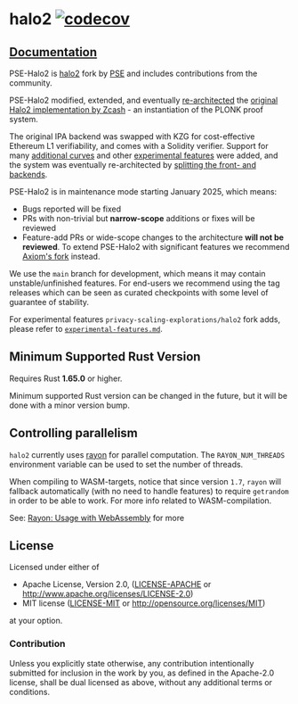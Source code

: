 # halo2 [![codecov](https://codecov.io/github/privacy-scaling-explorations/halo2/graph/badge.svg?token=6WX7KBHFIP)](https://codecov.io/github/privacy-scaling-explorations/halo2)

## [Documentation](https://privacy-scaling-explorations.github.io/halo2/halo2_proofs)

PSE-Halo2 is [halo2](https://github.com/zcash/halo2) fork by
[PSE](https://pse.dev) and includes contributions from the community.

PSE-Halo2 modified, extended, and eventually [re-architected](https://github.com/privacy-scaling-explorations/halo2/pull/254) the [original Halo2 implementation by Zcash](https://github.com/zcash/halo2) - an instantiation of the PLONK proof system.
      
The original IPA backend was swapped with KZG for cost-effective Ethereum L1 verifiability, and comes with a Solidity verifier. Support for many [additional curves](https://github.com/privacy-scaling-explorations/halo2curves) and other [experimental features](https://github.com/kilic/tetris) were added, and the system was eventually re-architected by [splitting the front- and backends](https://github.com/privacy-scaling-explorations/halo2/pull/254).

PSE-Halo2 is in maintenance mode starting January 2025, which means: 
- Bugs reported will be fixed
- PRs with non-trivial but **narrow-scope** additions or fixes will be reviewed
- Feature-add PRs or wide-scope changes to the architecture **will not be reviewed**. To extend PSE-Halo2 with significant features we recommend [Axiom's fork](https://github.com/axiom-crypto/halo2) instead. 

We use the `main` branch for development, which means it may contain
unstable/unfinished features.  For end-users we recommend using the tag releases
which can be seen as curated checkpoints with some level of guarantee of
stability.

For experimental features `privacy-scaling-explorations/halo2` fork adds, please refer to [`experimental-features.md`](./book/src/user/experimental-features.md).

## Minimum Supported Rust Version

Requires Rust **1.65.0** or higher.

Minimum supported Rust version can be changed in the future, but it will be done with a
minor version bump.

## Controlling parallelism

`halo2` currently uses [rayon](https://github.com/rayon-rs/rayon) for parallel computation. The `RAYON_NUM_THREADS` environment variable can be used to set the number of threads.

When compiling to WASM-targets, notice that since version `1.7`, `rayon` will fallback automatically (with no need to handle features) to require `getrandom` in order to be able to work. For more info related to WASM-compilation.

See: [Rayon: Usage with WebAssembly](https://github.com/rayon-rs/rayon#usage-with-webassembly) for more 

## License

Licensed under either of

 * Apache License, Version 2.0, ([LICENSE-APACHE](LICENSE-APACHE) or
   http://www.apache.org/licenses/LICENSE-2.0)
 * MIT license ([LICENSE-MIT](LICENSE-MIT) or http://opensource.org/licenses/MIT)

at your option.

### Contribution

Unless you explicitly state otherwise, any contribution intentionally
submitted for inclusion in the work by you, as defined in the Apache-2.0
license, shall be dual licensed as above, without any additional terms or
conditions.
